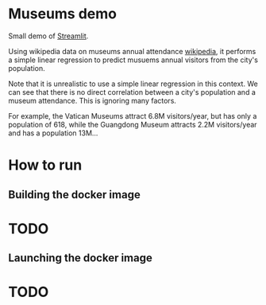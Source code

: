 # Museums demo

Small demo of [Streamlit](https://www.streamlit.io/). 

Using wikipedia data on museums annual attendance [wikipedia](https://en.wikipedia.org/wiki/List_of_most-visited_museums),
it performs a simple linear regression to predict musuems annual visitors from the city's population.

Note that it is unrealistic to use a simple linear regression in this context. 
We can see that there is no direct correlation between a city's population and a museum attendance.
This is ignoring many factors. 

For example, the Vatican Museums attract 6.8M visitors/year, but has only a population of 618, while
the Guangdong Museum attracts 2.2M visitors/year and has a population 13M...


# How to run

## Building the docker image

# TODO

## Launching the docker image

# TODO

 
